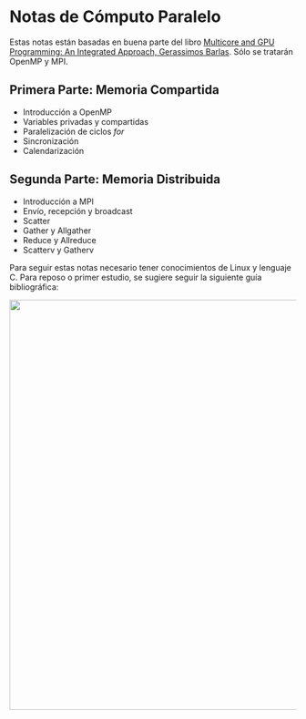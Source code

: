 # Notas de Cómputo Paralelo

Estas notas están basadas en buena parte del libro [Multicore and GPU Programming: An Integrated Approach, Gerassimos Barlas](https://www.amazon.com.mx/Multicore-Gpu-Programming-Integrated-Approach/dp/0124171370). Sólo se tratarán OpenMP y MPI.

## Primera Parte: Memoria Compartida
* Introducción a OpenMP
* Variables privadas y compartidas
* Paralelización de ciclos *for*
* Sincronización
* Calendarización

## Segunda Parte: Memoria Distribuida
* Introducción a MPI
* Envío, recepción y broadcast  
* Scatter
* Gather y Allgather
* Reduce y Allreduce
* Scatterv y Gatherv 

Para seguir estas notas necesario tener conocimientos de Linux y lenguaje C. Para reposo o primer estudio, se sugiere seguir la siguiente guía bibliográfica:  
<p align="center">
<img src="http://drive.google.com/uc?export=view&id=16NEQZV24EaehcWp_GKnrIOO_2P1b-wHI" width=720>
</p>

